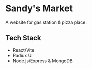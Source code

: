 # Sandy's Market

A website for gas station & pizza place.

## Tech Stack
- React/Vite
- Radiux UI
- Node.js/Express & MongoDB


